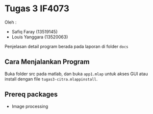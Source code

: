 # Tugas 3 IF4073

Oleh :

- Safiq Faray (13519145)
- Louis Yanggara (13520063)

Penjelasan detail program berada pada laporan di folder `docs`

## Cara Menjalankan Program

Buka folder src pada matlab, dan buka `app1.mlap` untuk akses GUI atau install dengan file `tugas3-citra.mlappinstall`.

## Prereq packages

- Image processing
